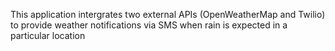 This application intergrates two external APIs (OpenWeatherMap and Twilio) to provide weather notifications via SMS when rain is expected in a particular location
